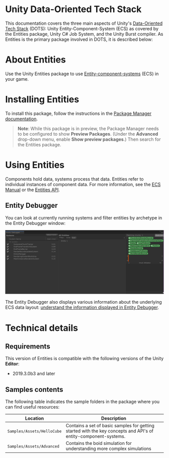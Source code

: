 # Unity Data-Oriented Tech Stack 

This documentation covers the three main aspects of Unity's [Data-Oriented Tech Stack](Readme.md) (DOTS): Unity Entity-Component-System (ECS) as covered by the Entities package, Unity C# Job System, and the Unity Burst compiler. As Entities is the primary package involved in DOTS, it is described below:

# About Entities

Use the Unity Entities package to use [Entity-component-systems](https://en.wikipedia.org/wiki/Entity%E2%80%93component%E2%80%93system) (ECS) in your game. 

# Installing Entities

To install this package, follow the instructions in the [Package Manager documentation](https://docs.unity3d.com/Packages/com.unity.package-manager-ui@latest/index.html). 

> **Note**: While this package is in preview, the Package Manager needs to be configured to show **Preview Packages**. (Under the **Advanced** drop-down menu, enable **Show preview packages**.) Then search for the Entities package.

# Using Entities

Components hold data, systems process that data. Entities refer to individual instances of component data. For more information, see the [ECS Manual](https://docs.unity3d.com/Packages/com.unity.entities@latest?preview=1&subfolder=/manual/index.html) or the [Entities API](https://docs.unity3d.com/Packages/com.unity.entities@latest?preview=1&subfolder=/api/Unity.Entities.html).

## Entity Debugger

You can look at currently running systems and filter entities by archetype in the Entity Debugger window:

![An entity and some running systems in the Entity Debugger window.](images/entitydebugger.png)

The Entity Debugger also displays various information about the underlying ECS data layout: [understand the information displayed in Entity Debugger](entity_debugger_overview.md).

# Technical details
## Requirements

This version of Entities is compatible with the following versions of the Unity __Editor__:

* 2019.3.0b3 and later


## Samples contents

The following table indicates the sample folders in the package where you can find useful resources:

|Location|Description|
|---|---|
|`Samples/Assets/HelloCube`|Contains a set of basic samples for getting started with the key concepts and API's of entity-component-systems.|
|`Samples/Assets/Advanced`|Contains the boid simulation for understanding more complex simulations|
